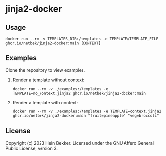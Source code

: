 # jinja2-docker

## Usage

```shell
docker run --rm -v TEMPLATES_DIR:/templates -e TEMPLATE=TEMPLATE_FILE ghcr.io/netbek/jinja2-docker:main [CONTEXT]
```

## Examples

Clone the repository to view examples.

1. Render a template without context:

    ```shell
    docker run --rm -v ./examples:/templates -e TEMPLATE=no_context.jinja2 ghcr.io/netbek/jinja2-docker:main
    ```

2. Render a template with context:

    ```shell
    docker run --rm -v ./examples:/templates -e TEMPLATE=context.jinja2 ghcr.io/netbek/jinja2-docker:main "fruit=pineapple" "veg=broccoli"
    ```

## License

Copyright (c) 2023 Hein Bekker. Licensed under the GNU Affero General Public License, version 3.

